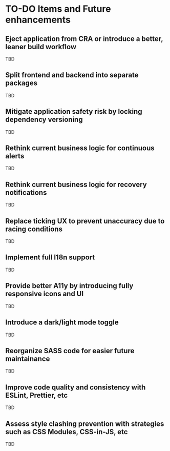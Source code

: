 # TO-DO Items and Future enhancements

## Eject application from CRA or introduce a better, leaner build workflow
TBD

## Split frontend and backend into separate packages
TBD

## Mitigate application safety risk by locking dependency versioning
TBD

## Rethink current business logic for continuous alerts
TBD

## Rethink current business logic for recovery notifications
TBD

## Replace ticking UX to prevent unaccuracy due to racing conditions
TBD

## Implement full I18n support
TBD

## Provide better A11y by introducing fully responsive icons and UI
TBD

## Introduce a dark/light mode toggle
TBD

## Reorganize SASS code for easier future maintainance
TBD

## Improve code quality and consistency with ESLint, Prettier, etc
TBD

## Assess style clashing prevention with strategies such as CSS Modules, CSS-in-JS, etc
TBD
